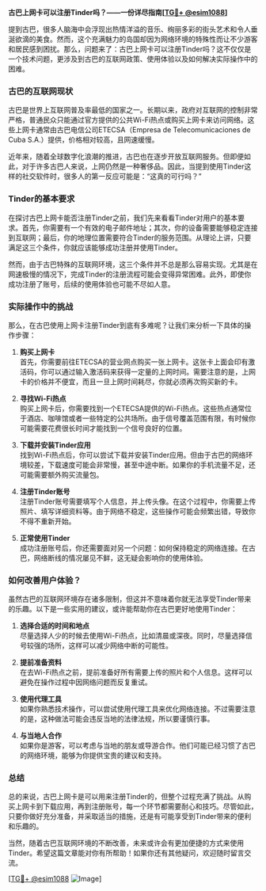 **古巴上网卡可以注册Tinder吗？——一份详尽指南[[TG💪+ @esim1088](https://t.me/s/esim1088)]**

提到古巴，很多人脑海中会浮现出热情洋溢的音乐、绚丽多彩的街头艺术和令人垂涎欲滴的美食。然而，这个充满魅力的岛国却因为网络环境的特殊性而让不少游客和居民感到困扰。那么，问题来了：古巴上网卡可以注册Tinder吗？这不仅仅是一个技术问题，更涉及到古巴的互联网政策、使用体验以及如何解决实际操作中的困难。

### 古巴的互联网现状

古巴是世界上互联网普及率最低的国家之一。长期以来，政府对互联网的控制非常严格，普通民众只能通过官方提供的公共Wi-Fi热点或购买上网卡来访问网络。这些上网卡通常由古巴电信公司ETECSA（Empresa de Telecomunicaciones de Cuba S.A.）提供，价格相对较高，且网速缓慢。

近年来，随着全球数字化浪潮的推进，古巴也在逐步开放互联网服务。但即便如此，对于许多古巴人来说，上网仍然是一种奢侈品。因此，当提到使用Tinder这样的社交软件时，很多人的第一反应可能是：“这真的可行吗？”

### Tinder的基本要求

在探讨古巴上网卡能否注册Tinder之前，我们先来看看Tinder对用户的基本要求。首先，你需要有一个有效的电子邮件地址；其次，你的设备需要能够稳定连接到互联网；最后，你的地理位置需要符合Tinder的服务范围。从理论上讲，只要满足这三个条件，你就应该能够成功注册并使用Tinder。

然而，由于古巴特殊的互联网环境，这三个条件并不总是那么容易实现。尤其是在网速极慢的情况下，完成Tinder的注册流程可能会变得异常困难。此外，即使你成功注册了账号，后续的使用体验也可能不尽如人意。

### 实际操作中的挑战

那么，在古巴使用上网卡注册Tinder到底有多难呢？让我们来分析一下具体的操作步骤：

1. **购买上网卡**  
   首先，你需要前往ETECSA的营业网点购买一张上网卡。这张卡上面会印有激活码，你可以通过输入激活码来获得一定量的上网时间。需要注意的是，上网卡的价格并不便宜，而且一旦上网时间耗尽，你就必须再次购买新的卡。

2. **寻找Wi-Fi热点**  
   购买上网卡后，你需要找到一个ETECSA提供的Wi-Fi热点。这些热点通常位于酒店、咖啡馆或者一些特定的公共场所。由于信号覆盖范围有限，有时候你可能需要花费很长时间才能找到一个信号良好的位置。

3. **下载并安装Tinder应用**  
   找到Wi-Fi热点后，你可以尝试下载并安装Tinder应用。但由于古巴的网络环境较差，下载速度可能会非常慢，甚至中途中断。如果你的手机流量不足，还可能需要额外购买流量包。

4. **注册Tinder账号**  
   注册Tinder账号需要填写个人信息，并上传头像。在这个过程中，你需要上传照片、填写详细资料等。由于网络不稳定，这些操作可能会频繁出错，导致你不得不重新开始。

5. **正常使用Tinder**  
   成功注册账号后，你还需要面对另一个问题：如何保持稳定的网络连接。在古巴，网络断线的情况屡见不鲜，这无疑会影响你的使用体验。

### 如何改善用户体验？

虽然古巴的互联网环境存在诸多限制，但这并不意味着你就无法享受Tinder带来的乐趣。以下是一些实用的建议，或许能帮助你在古巴更好地使用Tinder：

1. **选择合适的时间和地点**  
   尽量选择人少的时候去使用Wi-Fi热点，比如清晨或深夜。同时，尽量选择信号较强的场所，这样可以减少网络中断的可能性。

2. **提前准备资料**  
   在去Wi-Fi热点之前，提前准备好所有需要上传的照片和个人信息。这样可以避免在操作过程中因网络问题而反复重试。

3. **使用代理工具**  
   如果你熟悉技术操作，可以尝试使用代理工具来优化网络连接。不过需要注意的是，这种做法可能会违反当地的法律法规，所以要谨慎行事。

4. **与当地人合作**  
   如果你是游客，可以考虑与当地的朋友或导游合作。他们可能已经习惯了古巴的网络环境，能够为你提供宝贵的建议和支持。

### 总结

总的来说，古巴上网卡是可以用来注册Tinder的，但整个过程充满了挑战。从购买上网卡到下载应用，再到注册账号，每一个环节都需要耐心和技巧。尽管如此，只要你做好充分准备，并采取适当的措施，还是有可能享受到Tinder带来的便利和乐趣的。

当然，随着古巴互联网环境的不断改善，未来或许会有更加便捷的方式来使用Tinder。希望这篇文章能对你有所帮助！如果你还有其他疑问，欢迎随时留言交流。

[[TG💪+ @esim1088](https://t.me/s/esim1088) ![Image](https://i.postimg.cc/4NQfJmqS/Snipaste-2025-05-13-00-14-12.png)]